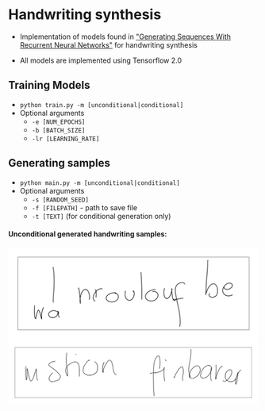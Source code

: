 # Handwriting synthesis

* Implementation of models found in ["Generating Sequences With Recurrent Neural Networks"](https://arxiv.org/pdf/1308.0850.pdf) for handwriting synthesis

* All models are implemented using Tensorflow 2.0


## Training Models

* `python train.py -m [unconditional|conditional]`
* Optional arguments
  * `-e [NUM_EPOCHS]`
  * `-b [BATCH_SIZE]`
  * `-lr [LEARNING_RATE]`


## Generating samples

* `python main.py -m [unconditional|conditional]`
* Optional arguments
  * `-s [RANDOM_SEED]`
  * `-f [FILEPATH]` - path to save file
  * `-t [TEXT]` (for conditional generation only)


#### Unconditional generated handwriting samples:

<img src="samples/unconditional/unconditional_best_1.png" alt="Unconditional Sample 1" width="600"/>
<img src="samples/unconditional/unconditional_best_2.png" alt="Unconditional Sample 2" width="600"/>
